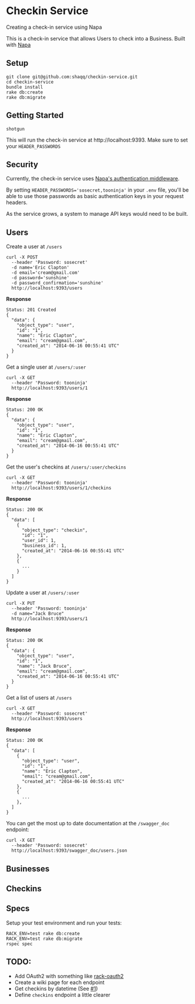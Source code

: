 # Checkin Service

Creating a check-in service using Napa

This is a check-in service that allows Users to check into a Business. Built with [Napa](https://github.com/bellycard/napa)

## Setup

```
git clone git@github.com:shaqq/checkin-service.git
cd checkin-service
bundle install
rake db:create
rake db:migrate
```

## Getting Started

```
shotgun
```

This will run the check-in service at http://localhost:9393. Make sure to set your `HEADER_PASSWORDS`

## Security

Currently, the check-in service uses [Napa's authentication middleware](https://github.com/bellycard/napa#authentication).

By setting `HEADER_PASSWORDS='sosecret,tooninja'` in your `.env` file, you'll be able to use those passwords as basic authentication keys in your request headers.

As the service grows, a system to manage API keys would need to be built.


## Users

Create a user at `/users`

```
curl -X POST
  --header 'Password: sosecret'
  -d name='Eric Clapton'
  -d email='cream@gmail.com'
  -d password='sunshine'
  -d password_confirmation='sunshine'
  http://localhost:9393/users
```

**Response**

```
Status: 201 Created
{
  "data": {
    "object_type": "user",
    "id": "1",
    "name": "Eric Clapton",
    "email": "cream@gmail.com",
    "created_at": "2014-06-16 00:55:41 UTC"
  }
}
```

Get a single user at `/users/:user`

```
curl -X GET
  --header 'Password: tooninja'
  http://localhost:9393/users/1
```

**Response**

```
Status: 200 OK
{
  "data": {
    "object_type": "user",
    "id": "1",
    "name": "Eric Clapton",
    "email": "cream@gmail.com",
    "created_at": "2014-06-16 00:55:41 UTC"
  }
}
```

Get the user's checkins at `/users/:user/checkins`

```
curl -X GET
  --header 'Password: tooninja'
  http://localhost:9393/users/1/checkins
```

**Response**

```
Status: 200 OK
{
  "data": [
    {
      "object_type": "checkin",
      "id": "1",
      "user_id": 1,
      "business_id": 1,
      "created_at": "2014-06-16 00:55:41 UTC"
    },
    {
      ...
    }
  ]
}
```


Update a user at `/users/:user`

```
curl -X PUT
  --header 'Password: tooninja'
  -d name="Jack Bruce"
  http://localhost:9393/users/1
```

**Response**

```
Status: 200 OK
{
  "data": {
    "object_type": "user",
    "id": "1",
    "name": "Jack Bruce",
    "email": "cream@gmail.com",
    "created_at": "2014-06-16 00:55:41 UTC"
  }
}
```

Get a list of users at `/users`

```
curl -X GET
  --header 'Password: sosecret'
  http://localhost:9393/users
```

**Response**

```
Status: 200 OK
{
  "data": [
    {
      "object_type": "user",
      "id": "1",
      "name": "Eric Clapton",
      "email": "cream@gmail.com",
      "created_at": "2014-06-16 00:55:41 UTC"
    },
    {
      ...
    },
  ]
}
```

You can get the most up to date documentation at the `/swagger_doc` endpoint:

```
curl -X GET
  --header 'Password: sosecret'
  http://localhost:9393/swagger_doc/users.json
```

## Businesses

## Checkins

## Specs

Setup your test environment and run your tests:

```
RACK_ENV=test rake db:create
RACK_ENV=test rake db:migrate
rspec spec
```

## TODO:
- Add OAuth2 with something like [rack-oauth2](https://github.com/nov/rack-oauth2)
- Create a wiki page for each endpoint
- Get checkins by datetime (See [#1](https://github.com/shaqq/checkin-service/pull/1))
- Define `checkins` endpoint a little clearer